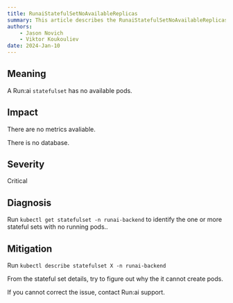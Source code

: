 ```yaml
---
title: RunaiStatefulSetNoAvailableReplicas
summary: This article describes the RunaiStatefulSetNoAvailableReplicas alert.
authors:
    - Jason Novich
    - Viktor Koukouliev
date: 2024-Jan-10
---
```


## Meaning

A Run:ai `statefulset` has no available pods.

## Impact

There are no metrics avaliable.

There is no database.

## Severity

Critical

## Diagnosis

Run `kubectl get statefulset -n runai-backend` to identify the one or more stateful sets with no running pods..

## Mitigation

Run 
`kubectl describe statefulset X -n runai-backend` 

From the stateful set details, try to figure out why the it cannot create pods. 

If you cannot correct the issue, contact Run:ai support.
